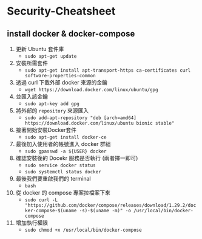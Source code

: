 # Security-Cheatsheet



## install docker & docker-compose
1. 更新 Ubuntu 套件庫
    - `sudo apt-get update`
2. 安裝所需套件
    - `sudo apt-get install apt-transport-https ca-certificates curl software-properties-common`
3. 透過 curl 下載外部 docker 來源的金鑰
    - `wget https://download.docker.com/linux/ubuntu/gpg`
4. 並匯入該金鑰
    - `sudo apt-key add gpg`
5. 將外部的 `repository` 來源匯入
    - `sudo add-apt-repository "deb [arch=amd64] https://download.docker.com/linux/ubuntu bionic stable"`
6. 接著開始安裝Docker套件
    - `sudo apt-get install docker-ce`
7. 最後加入使用者的帳號進入 docker 群組
    - `sudo gpasswd -a ${USER} docker`
8. 確認安裝後的 Docekr 服務是否執行 (兩者擇一即可)
    - `sudo service docker status`
    - `sudo systemctl status docker`
9. 最後我們要重啟我們的 terminal
    - `bash`
10. 從 docker 的 compose 專案拉檔案下來
    - `sudo curl -L "https://github.com/docker/compose/releases/download/1.29.2/docker-compose-$(uname -s)-$(uname -m)" -o /usr/local/bin/docker-compose`
11. 增加執行權限
    - `sudo chmod +x /usr/local/bin/docker-compose`
